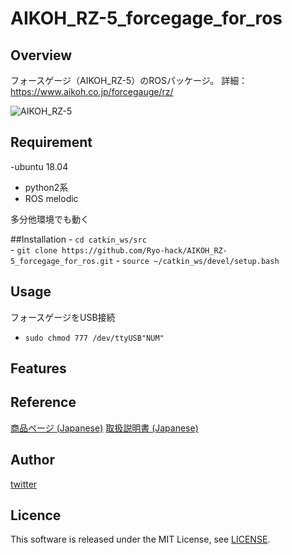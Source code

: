 # AIKOH_RZ-5_forcegage_for_ros

## Overview
フォースゲージ（AIKOH_RZ-5）のROSパッケージ。
詳細：https://www.aikoh.co.jp/forcegauge/rz/

![AIKOH_RZ-5](https://user-images.githubusercontent.com/36100321/140645407-81af34fd-451e-4b16-b041-acf035970be1.jpeg)

## Requirement

-ubuntu 18.04 
- python2系
- ROS melodic

多分他環境でも動く

##Installation
     - `cd catkin_ws/src`  
     - `git clone https://github.com/Ryo-hack/AIKOH_RZ-5_forcegage_for_ros.git`
     - `source ~/catkin_ws/devel/setup.bash`  
## Usage

フォースゲージをUSB接続
 - `sudo chmod 777 /dev/ttyUSB"NUM"`  

## Features

## Reference
[商品ページ (Japanese)](https://www.aikoh.co.jp/forcegauge/rz/)
[取扱説明書 (Japanese)](https://www.aikoh.co.jp/wp-content/uploads/AIKOH_RZ_manual_JP_2019.5.pdf)  

## Author
[twitter](https://twitter.com/Ryo_hack_)

## Licence
This software is released under the MIT License, see [LICENSE](./LICENSE).

```
